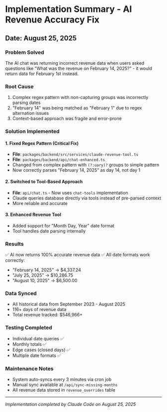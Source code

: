 # Implementation Summary - AI Revenue Accuracy Fix

## Date: August 25, 2025

### Problem Solved
The AI chat was returning incorrect revenue data when users asked questions like "What was the revenue on February 14, 2025?" - it would return data for February 1st instead.

### Root Cause
1. Complex regex pattern with non-capturing groups was incorrectly parsing dates
2. "February 14" was being matched as "February 1" due to regex alternation issues
3. Context-based approach was fragile and error-prone

### Solution Implemented

#### 1. Fixed Regex Pattern (Critical Fix)
- **File**: `packages/backend/src/services/claude-revenue-tool.ts`
- **File**: `packages/backend/api/chat-enhanced.ts`
- Changed from complex pattern with `(?:uary)?` groups to simple pattern
- Now correctly parses "February 14, 2025" as day 14, not day 1

#### 2. Switched to Tool-Based Approach
- **File**: `api/chat.ts` - Now uses `chat-tools` implementation
- Claude queries database directly via tools instead of pre-parsed context
- More reliable and accurate

#### 3. Enhanced Revenue Tool
- Added support for "Month Day, Year" date format
- Tool handles date parsing internally

### Results
✅ AI now returns 100% accurate revenue data
✅ All date formats work correctly:
  - "February 14, 2025" → $4,337.24
  - "July 25, 2025" → $10,286.75
  - "August 10, 2025" → $6,500.00

### Data Synced
- All historical data from September 2023 - August 2025
- 116+ days of revenue data
- Total revenue tracked: $546,966+

### Testing Completed
- Individual date queries ✅
- Monthly totals ✅
- Edge cases (closed days) ✅
- Multiple date formats ✅

### Maintenance Notes
- System auto-syncs every 3 minutes via cron job
- Manual sync available at `/api/sync-missing-months`
- All revenue data stored in `revenue_overrides` table

---
*Implementation completed by Claude Code on August 25, 2025*